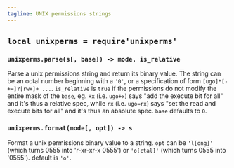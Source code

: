 ```yaml
---
tagline: UNIX permissions strings
---
```


## `local unixperms = require'unixperms'`

### `unixperms.parse(s[, base]) -> mode, is_relative`

Parse a unix permissions string and return its binary value. The string
can be an octal number beginning with a `'0'`, or a specification of form
`[ugo]*[-+=]?[rwx]+ ...`. `is_relative` is `true` if the permissions do not
modify the entire mask of the `base`, eg. `+x` (i.e. `ugo+x`) says
"add the execute bit for all" and it's thus a relative spec, while `rx`
(i.e. `ugo=rx`) says "set the read and execute bits for all" and it's thus
an absolute spec. `base` defaults to `0`.

### `unixperms.format(mode[, opt]) -> s`

Format a unix permissions binary value to a string. `opt` can be `'l[ong]'`
(which turns 0555 into 'r-xr-xr-x 0555') or `'o[ctal]'` (which turns 0555
into '0555'). default is `'o'`.

